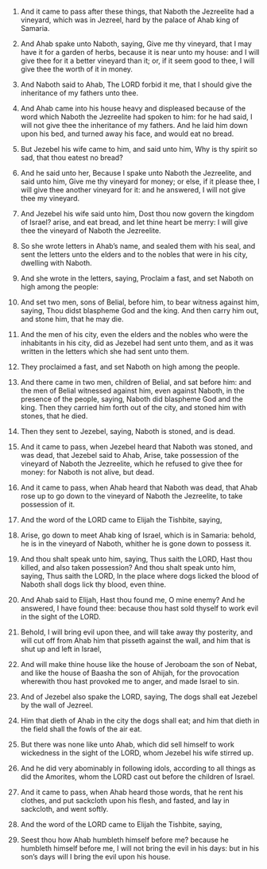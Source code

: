 1. And it came to pass after these things, that Naboth the
Jezreelite had a vineyard, which was in Jezreel, hard by the palace of
Ahab king of Samaria.

2. And Ahab spake unto Naboth, saying, Give me thy vineyard, that I
may have it for a garden of herbs, because it is near unto my house:
and I will give thee for it a better vineyard than it; or, if it seem
good to thee, I will give thee the worth of it in money.

3. And Naboth said to Ahab, The LORD forbid it me, that I should
give the inheritance of my fathers unto thee.

4. And Ahab came into his house heavy and displeased because of the
word which Naboth the Jezreelite had spoken to him: for he had said, I
will not give thee the inheritance of my fathers. And he laid him down
upon his bed, and turned away his face, and would eat no bread.

5. But Jezebel his wife came to him, and said unto him, Why is thy
spirit so sad, that thou eatest no bread?

6. And he said unto her,
Because I spake unto Naboth the Jezreelite, and said unto him, Give me
thy vineyard for money; or else, if it please thee, I will give thee
another vineyard for it: and he answered, I will not give thee my
vineyard.

7. And Jezebel his wife said unto him, Dost thou now govern the
kingdom of Israel? arise, and eat bread, and let thine heart be merry:
I will give thee the vineyard of Naboth the Jezreelite.

8. So she wrote letters in Ahab’s name, and sealed them with his
seal, and sent the letters unto the elders and to the nobles that were
in his city, dwelling with Naboth.

9. And she wrote in the letters, saying, Proclaim a fast, and set
Naboth on high among the people:

10. And set two men, sons of
Belial, before him, to bear witness against him, saying, Thou didst
blaspheme God and the king. And then carry him out, and stone him,
that he may die.

11. And the men of his city, even the elders and the nobles who were
the inhabitants in his city, did as Jezebel had sent unto them, and as
it was written in the letters which she had sent unto them.

12. They proclaimed a fast, and set Naboth on high among the people.

13. And there came in two men, children of Belial, and sat before
him: and the men of Belial witnessed against him, even against Naboth,
in the presence of the people, saying, Naboth did blaspheme God and
the king. Then they carried him forth out of the city, and stoned him
with stones, that he died.

14. Then they sent to Jezebel, saying, Naboth is stoned, and is
dead.

15. And it came to pass, when Jezebel heard that Naboth was stoned,
and was dead, that Jezebel said to Ahab, Arise, take possession of the
vineyard of Naboth the Jezreelite, which he refused to give thee for
money: for Naboth is not alive, but dead.

16. And it came to pass, when Ahab heard that Naboth was dead, that
Ahab rose up to go down to the vineyard of Naboth the Jezreelite, to
take possession of it.

17. And the word of the LORD came to Elijah the Tishbite, saying,

18. Arise, go down to meet Ahab king of Israel, which is in Samaria:
behold, he is in the vineyard of Naboth, whither he is gone down to
possess it.

19. And thou shalt speak unto him, saying, Thus saith the LORD, Hast
thou killed, and also taken possession? And thou shalt speak unto him,
saying, Thus saith the LORD, In the place where dogs licked the blood
of Naboth shall dogs lick thy blood, even thine.

20. And Ahab said to Elijah, Hast thou found me, O mine enemy? And
he answered, I have found thee: because thou hast sold thyself to work
evil in the sight of the LORD.

21. Behold, I will bring evil upon thee, and will take away thy
posterity, and will cut off from Ahab him that pisseth against the
wall, and him that is shut up and left in Israel,

22. And will make
thine house like the house of Jeroboam the son of Nebat, and like the
house of Baasha the son of Ahijah, for the provocation wherewith thou
hast provoked me to anger, and made Israel to sin.

23. And of Jezebel also spake the LORD, saying, The dogs shall eat
Jezebel by the wall of Jezreel.

24. Him that dieth of Ahab in the city the dogs shall eat; and him
that dieth in the field shall the fowls of the air eat.

25. But there was none like unto Ahab, which did sell himself to
work wickedness in the sight of the LORD, whom Jezebel his wife
stirred up.

26. And he did very abominably in following idols, according to all
things as did the Amorites, whom the LORD cast out before the children
of Israel.

27. And it came to pass, when Ahab heard those words, that he rent
his clothes, and put sackcloth upon his flesh, and fasted, and lay in
sackcloth, and went softly.

28. And the word of the LORD came to Elijah the Tishbite, saying,

29. Seest thou how Ahab humbleth himself before me? because he
humbleth himself before me, I will not bring the evil in his days: but
in his son’s days will I bring the evil upon his house.
